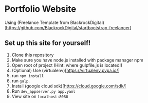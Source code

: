 # Portfolio Website

Using (Freelance Template from BlackrockDigital)[https://github.com/BlackrockDigital/startbootstrap-freelancer]

## Set up this site for yourself!
1. Clone this repository
2. Make sure you have node.js installed with package manager npm
3. Open root of project (Hint: where gulpfile.js is located!)
4. (Optional) Use (virtualenv)[https://virtualenv.pypa.io/]
5. run `npm install`
6. run `gulp`.
7. Install (google cloud sdk)[https://cloud.google.com/sdk/]
8. Run `dev_appserver.py app.yaml`
9. View site on `localhost:8080`
